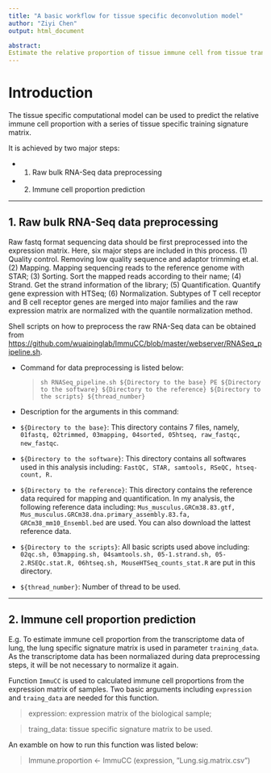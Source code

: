 ```yaml
---
title: "A basic workflow for tissue specific deconvolution model"
author: "Ziyi Chen"
output: html_document

abstract:
Estimate the relative proportion of tissue immune cell from tissue transcriptome with a tissue specific model.
---
```



# Introduction
The tissue specific computational model can be used to predict the relative immune cell proportion with a series of tissue specific training signature matrix.

It is achieved by two major steps:
  *  1. Raw bulk RNA-Seq data preprocessing
  *  2. Immune cell proportion prediction

------------------------------------------------------------------------------------------------------------------------
## 1. Raw bulk RNA-Seq data preprocessing
Raw fastq format sequencing data should be first preprocessed into the expression matrix.
Here, six major steps are included in this process. 
  (1)	Quality control. Removing low quality sequence and adaptor trimming et.al.
  (2)	Mapping. Mapping sequencing reads to the reference genome with STAR;
  (3)	Sorting. Sort the mapped reads according to their name;
  (4)	Strand. Get the strand information of the library;
  (5)	Quantification. Quantify gene expression with HTSeq;
  (6)	Normalization. Subtypes of T cell receptor and B cell receptor genes are merged into major families and the raw expression matrix are normalized with the quantile normalization method.

Shell scripts on how to preprocess the raw RNA-Seq data can be obtained from https://github.com/wuaipinglab/ImmuCC/blob/master/webserver/RNASeq_pipeline.sh.

* Command for data preprocessing is listed below:
  >`sh RNASeq_pipeline.sh ${Directory to the base} PE ${Directory to the software} ${Directory to the reference} ${Directory to the scripts} ${thread_number}`

* Description for the arguments in this command:

*  `${Directory to the base}`: This directory contains 7 files, namely, `01fastq, 02trimmed, 03mapping, 04sorted, 05htseq, raw_fastqc, new_fastqc`. 
  
*  `${Directory to the software}`: This directory contains all softwares used in this analysis including: `FastQC, STAR, samtools, RSeQC, htseq-count, R.`
  
*  `${Directory to the reference}`: This directory contains the reference data required for mapping and quantification. In my analysis, the following reference data including: `Mus_musculus.GRCm38.83.gtf, Mus_musculus.GRCm38.dna.primary_assembly.83.fa, GRCm38_mm10_Ensembl.bed` are used. You can also download the lattest reference data.
  
*  `${Directory to the scripts}`: All basic scripts used above including: `02qc.sh, 03mapping.sh, 04samtools.sh, 05-1.strand.sh, 05-2.RSEQc.stat.R, 06htseq.sh, MouseHTSeq_counts_stat.R` are put in this directory.
*  `${thread_number}`: Number of thread to be used.
------------------------------------------------------------------------------------------------------------------------
## 2. Immune cell proportion prediction
E.g. To estimate immune cell proportion from the transcriptome data of lung, the lung specific signature matrix is used in parameter `training_data`. As the transcriptome data has been normaliazed during data preprocessing steps, it will be not necessary to normalize it again.

Function `ImmuCC` is used to calculated immune cell proportions from the expression matrix of samples.
Two basic arguments including `expression` and `traing_data` are needed for this function.
> expression: expression matrix of the biological sample;

> traing_data: tissue specific signature matrix to be used.

An examble on how to run this function was listed below:
> Immune.proportion <- ImmuCC (expression, ”Lung.sig.matrix.csv”)
